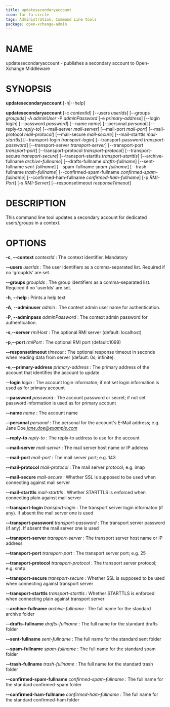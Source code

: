 ```yaml
---
title: updatesecondaryaccount
icon: far fa-circle
tags: Administration, Command Line tools
package: open-xchange-admin
---
```


# NAME

updatesecondaryaccount - publishes a secondary account to Open-Xchange Middleware

# SYNOPSIS

**updatesecondaryaccount** [-h|--help]

**updatesecondaryaccount** [-c *contextId*] [--users *userIds*] [--groups *groupIds*] -A *adminUser* -P *adminPassword*  [-e *primary-address*] [--login *login*] [--password *password*] [--name *name*] [--personal *personal*] [--reply-to *reply-to*] [--mail-server *mail-server*] [--mail-port *mail-port*] [--mail-protocol *mail-protocol*] [--mail-secure *mail-secure*] [--mail-starttls *mail-starttls*] [--transport-login *transport-login*] [--transport-password *transport-password*] [--transport-server *transport-server*] [--transport-port *transport-port*] [--transport-protocol *transport-protocol*] [--transport-secure *transport-secure*] [--transport-starttls *transport-starttls*] [--archive-fullname *archive-fullname*] [--drafts-fullname *drafts-fullname*] [--sent-fullname *sent-fullname*] [--spam-fullname *spam-fullname*] [--trash-fullname *trash-fullname*] [--confirmed-spam-fullname *confirmed-spam-fullname*] [--confirmed-ham-fullname *confirmed-ham-fullname*] [-p *RMI-Port*] [-s *RMI-Server*] [--responsetimeout *responseTimeout*]

# DESCRIPTION

This command line tool updates a secondary account for dedicated users/groups in a context.

# OPTIONS

**-c**, **--context** *contextId*
: The context identifier. Mandatory

**--users** *userIds*
: The user identifiers as a comma-separated list. Required if no 'groupIds' are set.

**--groups** *groupIds*
: The group identifiers as a comma-separated list. Required if no 'userIds' are set.

**-h**, **--help**
: Prints a help text

**-A**, **--adminuser** *admin*
: The context admin user name for authentication.

**-P**, **--adminpass** *adminPassword*
: The context admin password for authentication.

**-s**,**--server** *rmiHost*
: The optional RMI server (default: localhost)

**-p**,**--port** *rmiPort*
: The optional RMI port (default:1099)

**--responsetimeout** *timeout*
: The optional response timeout in seconds when reading data from server (default: 0s; infinite).

**-e**,**--primary-address** *primary-address*
: The primary address of the account that identifies the account to update

**--login** *login*
: The account login informaton; if not set login information is used as for primary account

**--password** *password*
: The account password or secret; if not set password information is used as for primary account

**--name** *name*
: The account name            

**--personal** *personal*
: The personal for the account's E-Mail address; e.g. Jane Doe *jane.doe@example.com*

**--reply-to** *reply-to*
: The reply-to address to use for the account

**--mail-server** *mail-server*
: The mail server host name or IP address

**--mail-port** *mail-port*
: The mail server port; e.g. 143

**--mail-protocol** *mail-protocol*
: The mail server protocol; e.g. imap

**--mail-secure** *mail-secure*
: Whether SSL is supposed to be used when connecting against mail server

**--mail-starttls** *mail-starttls*
: Whether STARTTLS is enforced when connecting plain against mail server

**--transport-login** *transport-login*
: The transport server login informaton (if any). If absent the mail server one is used

**--transport-password** *transport-password*
: The transport server password (if any). If absent the mail server one is used

**--transport-server** *transport-server*
: The transport server host name or IP address

**--transport-port** *transport-port*
: The transport server port; e.g. 25

**--transport-protocol** *transport-protocol*
: The transport server protocol; e.g. smtp

**--transport-secure** *transport-secure*
: Whether SSL is supposed to be used when connecting against transport server

**--transport-starttls** *transport-starttls*
: Whether STARTTLS is enforced when connecting plain against transport server

**--archive-fullname** *archive-fullname*
: The full name for the standard archive folder

**--drafts-fullname** *drafts-fullname*
: The full name for the standard drafts folder

**--sent-fullname** *sent-fullname*
: The full name for the standard sent folder

**--spam-fullname** *spam-fullname*
: The full name for the standard spam folder

**--trash-fullname** *trash-fullname*
: The full name for the standard trash folder

**--confirmed-spam-fullname** *confirmed-spam-fullname*
: The full name for the standard confirmed-spam folder

**--confirmed-ham-fullname** *confirmed-ham-fullname*
: The full name for the standard confirmed-ham folder
